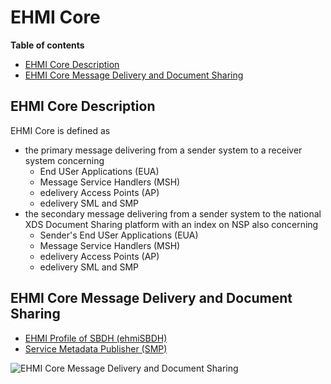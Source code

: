 # EHMI Core

**Table of contents**
- [EHMI Core Description](#ehmi-core-description)
- [EHMI Core Message Delivery and Document Sharing](#ehmi-core-message-delivery-and-document-sharing)

## EHMI Core Description

EHMI Core is defined as 
- the primary message delivering from a sender system to a receiver system concerning 
    - End USer Applications (EUA)
    - Message Service Handlers (MSH)
    - edelivery Access Points (AP)
    - edelivery SML and SMP
- the secondary message delivering from a sender system to the national XDS Document Sharing platform with an index on NSP also concerning 
    - Sender's End USer Applications (EUA)
    - Message Service Handlers (MSH)
    - edelivery Access Points (AP)
    - edelivery SML and SMP

## EHMI Core Message Delivery and Document Sharing

- [EHMI Profile of SBDH (ehmiSBDH)](/ehmiSBDH/index.md)
- [Service Metadata Publisher (SMP)](/SMP/index.md)

![EHMI Core Message Delivery and Document Sharing](/ehmi/assets/images/1_EHMI_Meddelelsesforsendelse_og_dokumentdeling_1315x563.png)
